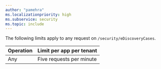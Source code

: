 ```yaml
---
author: "pamehra"
ms.localizationpriority: high
ms.subservice: security
ms.topic: include
---
```

<!-- markdownlint-disable MD041 -->

The following limits apply to any request on `/security/eDiscoveryCases`.

| Operation                  | Limit per app per tenant     |
|----------------------------|------------------------------|
| Any | Five requests per minute |